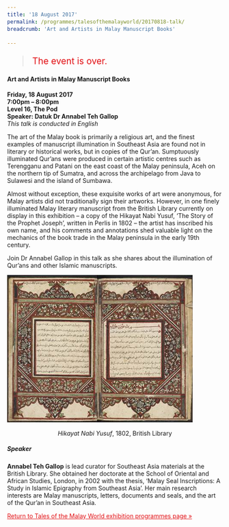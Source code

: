 ```yaml
---
title: '18 August 2017'
permalink: /programmes/talesofthemalayworld/20170818-talk/
breadcrumb: 'Art and Artists in Malay Manuscript Books'

---
```



<blockquote style="color: #E21216; font-size: 150%;">The event is over.</blockquote>

#### Art and Artists in Malay Manuscript Books

__Friday, 18 August 2017__<br>
__7:00pm – 8:00pm__<br>
__Level 16, The Pod__<br>
__Speaker: Datuk Dr Annabel Teh Gallop__<br>
_This talk is conducted in English_

The art of the Malay book is primarily a religious art, and the finest examples of manuscript illumination in Southeast Asia are found not in literary or historical works, but in copies of the Qur’an. Sumptuously illuminated Qur’ans were produced in certain artistic centres such as Terengganu and Patani on the east coast of the Malay peninsula, Aceh on the northern tip of Sumatra, and across the archipelago from Java to Sulawesi and the island of Sumbawa.

Almost without exception, these exquisite works of art were anonymous, for Malay artists did not traditionally sign their artworks. However, in one finely illuminated Malay literary manuscript from the British Library currently on display in this exhibition – a copy of the Hikayat Nabi Yusuf, ‘The Story of the Prophet Joseph’, written in Perlis in 1802 – the artist has inscribed his own name, and his comments and annotations shed valuable light on the mechanics of the book trade in the Malay peninsula in the early 19th century.

Join Dr Annabel Gallop in this talk as she shares about the illumination of Qur’ans and other Islamic manuscripts.

![A picture of an illuminated manuscript, the Hikayat Nabi Yusuf.](/images/event-images/tmw/TMW-old-001.jpg)
<center><em>Hikayat Nabi Yusuf</em>, 1802, British Library</center>


##### Speaker
__Annabel Teh Gallop__ is lead curator for Southeast Asia materials at the British Library. She obtained her doctorate at the School of Oriental and African Studies, London, in 2002 with the thesis, ‘Malay Seal Inscriptions: A Study in Islamic Epigraphy from Southeast Asia’. Her main research interests are Malay manuscripts, letters, documents and seals, and the art of the Qur’an in Southeast Asia.

<a href="/exhibitions/past-exhibitions/talesofthemalayworld/programmes/" style="color:#E21216;">Return to Tales of the Malay World exhibition programmes page &#187;</a>
